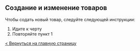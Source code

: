 ## Создание и изменение товаров

Чтобы содать новый товар, следуйте следующей инструкции:
1. Идите к черту
2. Повторяйте пункт 1

[< Вернуться на главную страницу](https://supportaquadelivery.github.io/)
